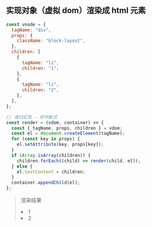 ## 实现对象（虚拟 dom）渲染成 html 元素

```js
const vnode = {
  tagName: "div",
  props: {
    className: "block-layout",
  },
  children: [
    {
      tagName: "li",
      children: "1",
    },
    {
      tagName: "li",
      children: "2",
    },
  ],
};

// 递归实现 - 非中断式
const render = (vdom, container) => {
  const { tagName, props, children } = vdom;
  const el = document.createElement(tagName);
  for (const key in props) {
    el.setAttribute(key, props[key]);
  }
  if (Array.isArray(children)) {
    children.forEach((child) => render(child, el));
  } else {
    el.textContent = children;
  }
  container.appendChild(el);
};
```

> 渲染结果
>
> <div classname="block-layout"><li>1</li><li>2</li></div>
